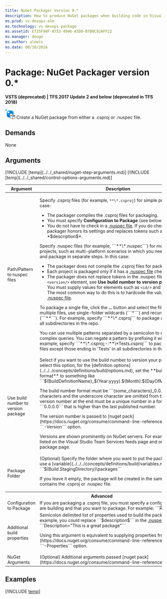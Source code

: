 ```yaml
---
title: NuGet Packager Version 0.*
description: How to produce NuGet packages when building code in Visual Studio Team Services
ms.prod: vs-devops-alm
ms.technology: vs-devops-package
ms.assetid: E725F98F-8753-4946-A3D0-B7B0C92AFF22
ms.manager: douge
ms.author: alewis
ms.date: 08/10/2016
---
```


# Package: NuGet Packager version 0.*

**VSTS (deprecated) | TFS 2017 Update 2 and below (deprecated in TFS 2018)**

![](../_img/nuget-packager.png) Create a NuGet package from either a .csproj or .nuspec file.


## Demands

None

## Arguments

<table>
<thead>
<tr>
<th>Argument</th>
<th>Description</th>
</tr>
</thead>
<tr>
<td>Path/Pattern to nuspec files</td>
<td>

Specify .csproj files (for example, ```**\*.csproj```) for simple projects. In this case:
<ul>
<li>The packager compiles the .csproj files for packaging.</li>
<li>You must specify <strong>Configuration to Package</strong> (see below).</li>
<li>You do not have to check in a <a href="#nuspec">.nuspec file</a>. If you do check one in, the packager honors its settings and replaces tokens such as *$id$* and *$description$*.</li>
</ul>

<p>Specify .nuspec files (for example, ```**\*.nuspec```) for more complex projects, such as multi-platform scenarios in which you need to compile and package in separate steps. In this case:</p>
<ul>
<li>The packager does not compile the .csproj files for packaging.</li>
<li>Each project is packaged only if it has a <a href="#nuspec">.nuspec file</a> checked in.</li>
<li>The packager does not replace tokens in the .nuspec file (except the <code>&lt;version/&gt;</code> element, see <strong>Use build number to version package</strong>, below). You must supply values for elements such as <code>&lt;id/&gt;</code> and <code>&lt;description/&gt;</code>. The most common way to do this is to hardcode the values in the <a href="#nuspec">.nuspec file</a>.
</li>
</ul>

<p>To package a single file, click the <strong>...</strong> button and select the file. To package multiple files, use single-folder wildcards (```*```) and recursive wildcards (```**```). For example, specify ```**\*.csproj``` to package all .csproj files in all subdirectories in the repo.</p>
<p>You can use multiple patterns separated by a semicolon to create more complex queries. You can negate a pattern by prefixing it with "-:". For example, specify ```**\*.csproj;-:**\*Tests.csproj``` to package all .csproj files except those ending in 'Tests' in all subdirectories in the repo.</p>
</td>
</tr>
<tr>
<td>Use build number to version package</td>
<td>
Select if you want to use the build number to version your package. If you select this option, for the [definition options](../../../concepts/definitions/build/options.md), set the **build number format** to something like ```$(BuildDefinitionName)_$(Year:yyyy).$(Month).$(DayOfMonth)$(Rev:.r)```
<p>The build number format must be ```{some_characters}_0.0.0.0```. The characters and the underscore character are omitted from the output. The version number at the end must be a unique number in a format such as ```0.0.0.0``` that is higher than the last published number.</p>
<p>The version number is passed to [nuget pack](https://docs.nuget.org/consume/command-line-reference#pack) with the ```-Version``` option.</p>
<p>Versions are shown prominently on NuGet servers. For example they are listed on the Visual Studio Team Services feeds page and on the NuGet.org package page.</p>
</td>
</tr>
<tr>
<td>Package Folder</td>
<td>
(Optional) Specify the folder where you want to put the packages. You can use a [variable](../../../concepts/definitions/build/variables.md) such as ```$(Build.StagingDirectory)\packages```
<p>If you leave it empty, the package will be created in the same directory that contains the .csproj or .nuspec file.</p>
</td>
</tr>
<tr><th style="text-align: center" colspan="2">Advanced</th></tr>
<tr>
<td>Configuration to Package</td>
<td>
If you are packaging a .csproj file, you must specify a configuration that you are building and that you want to package. For example: ```Release```
</td>
</tr>
<tr>
<td>Additional build properties</td>
<td>
Semicolon delimited list of properties used to build the package. For example, you could replace  ```<description>$description$</description>``` in the <a href="#nuspec">.nuspec file</a> this way: ```Description="This is a great package"```
<p>Using this argument is equivalent to supplying properties from [nuget pack](https://docs.nuget.org/consume/command-line-reference#pack) with the ```-Properties``` option.</p>
</td>
</tr>
<tr>
<td>NuGet Arguments</td>
<td>
(Optional) Additional arguments passed [nuget pack](https://docs.nuget.org/consume/command-line-reference#pack).
</td>
</tr>
[!INCLUDE [temp](../../_shared/nuget-step-arguments.md)]
[!INCLUDE [temp](../../_shared/control-options-arguments.md)]
</table>


## Examples

[!INCLUDE [temp](../../_shared/nuget-create-step-examples.md)]

